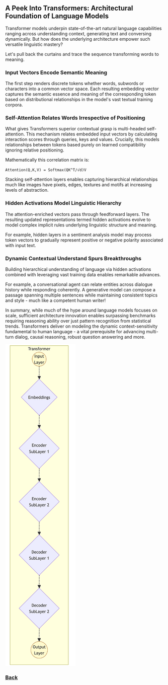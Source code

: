 ## A Peek Into Transformers: Architectural Foundation of Language Models

Transformer models underpin state-of-the-art natural language capabilities ranging across understanding context, generating text and conversing dynamically. But how does the underlying architecture empower such versatile linguistic mastery?

Let's pull back the curtains and trace the sequence transforming words to meaning.

### Input Vectors Encode Semantic Meaning

The first step renders discrete tokens whether words, subwords or characters into a common vector space. Each resulting embedding vector captures the semantic essence and meaning of the corresponding token based on distributional relationships in the model's vast textual training corpora.

### Self-Attention Relates Words Irrespective of Positioning

What gives Transformers superior contextual grasp is multi-headed self-attention. This mechanism relates embedded input vectors by calculating interaction scores through queries, keys and values. Crucially, this models relationships between tokens based purely on learned compatibility ignoring relative positioning.

Mathematically this correlation matrix is:

`Attention(Q,K,V) = Softmax(QK^T/√d)V`

Stacking self-attention layers enables capturing hierarchical relationships much like images have pixels, edges, textures and motifs at increasing levels of abstraction.

### Hidden Activations Model Linguistic Hierarchy

The attention-enriched vectors pass through feedforward layers. The resulting updated representations termed hidden activations evolve to model complex implicit rules underlying linguistic structure and meaning.

For example, hidden layers in a sentiment analysis model may process token vectors to gradually represent positive or negative polarity associated with input text.

### Dynamic Contextual Understand Spurs Breakthroughs

Building hierarchical understanding of language via hidden activations combined with leveraging vast training data enables remarkable advances.

For example, a conversational agent can relate entities across dialogue history while responding coherently. A generative model can compose a passage spanning multiple sentences while maintaining consistent topics and style - much like a competent human writer!

In summary, while much of the hype around language models focuses on scale, sufficient architecture innovation enables surpassing benchmarks requiring reasoning ability over just pattern recognition from statistical trends. Transformers deliver on modeling the dynamic context-sensitivity fundamental to human language - a vital prerequisite for advancing multi-turn dialog, causal reasoning, robust question answering and more.

![img_13.png](..%2Fimages%2Fimg_13.png)

### [Back](..%2Freadme.md)